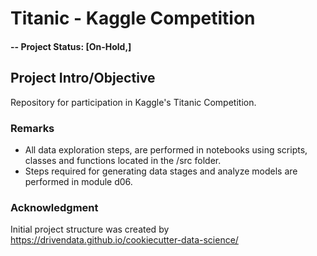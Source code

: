 # Titanic - Kaggle Competition


#### -- Project Status: [On-Hold,]

## Project Intro/Objective
Repository for participation in Kaggle's Titanic Competition. 

### Remarks
- All data exploration steps, are performed in notebooks using scripts, classes and 
functions located in the /src folder.
- Steps required for generating data stages and analyze models are performed in 
module d06.

### Acknowledgment
Initial project structure was created by https://drivendata.github.io/cookiecutter-data-science/
